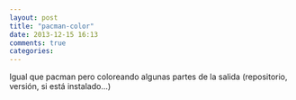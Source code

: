```yaml
---
layout: post
title: "pacman-color"
date: 2013-12-15 16:13
comments: true
categories: 
---
```

Igual que pacman pero coloreando algunas partes de la salida (repositorio, versión, si está instalado...)

